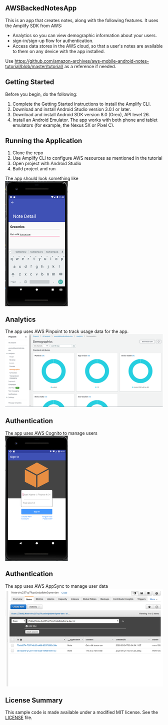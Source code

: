 ## AWSBackedNotesApp

This is an app that creates notes, along with the following features. It uses the Amplify SDK from AWS: 
<ul>
  <li> Analytics so you can view demographic information about your users.</li>
  <li> sign-in/sign-up flow for authentication. </li>
  <li> Access data stores in the AWS cloud, so that a user's notes are available to them on any device with the app installed. </li>
</ul>


Use https://github.com/amazon-archives/aws-mobile-android-notes-tutorial/blob/master/tutorial/ as a reference if needed. 

## Getting Started 
Before you begin, do the following:
<ol>
  <li>Complete the Getting Started instructions to install the Amplify CLI.</li>
  <li>Download and install Android Studio version 3.0.1 or later.</li>
  <li>Download and install Android SDK version 8.0 (Oreo), API level 26.</li>
<li>Install an Android Emulator. The app works with both phone and tablet emulators (for example, the Nexus 5X or Pixel C).</li>
</ol>

## Running the Application
<ol>
  <li> Clone the repo </li>
  <li> Use Amplify CLI to configure AWS resources as mentioned in the tutorial </li>
  <li> Open project with Android Studio </li>
  <li> Build project and run </li>
 </ol>
 The app should look something like
 <br>
 <img src="https://github.com/rmmr1002/AWSBackedNotesApp/blob/master/note.png" alt="alt text" width="200" height="400" style="vertical-align:middle">

 ## Analytics
 The app uses AWS Pinpoint to track usage data for the app. 
 ![Image of Analytics](https://github.com/rmmr1002/AWSBackedNotesApp/blob/master/analytics.png)
 
  ## Authentication
 The app uses AWS Cognito to manage users
 <br> 
 <img src="https://github.com/rmmr1002/AWSBackedNotesApp/blob/master/login.png" alt="alt text" width="200" height="400" style="vertical-align:middle">
 
  ## Authentication
 The app uses AWS AppSync to manage user data
 ![Image of DB](https://github.com/rmmr1002/AWSBackedNotesApp/blob/master/db.png)
 

## License Summary

This sample code is made available under a modified MIT license. See the [LICENSE](./LICENSE) file.

